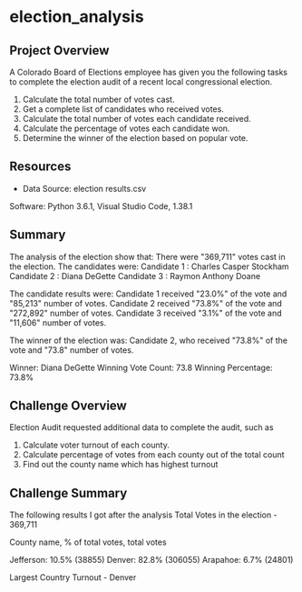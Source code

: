 # election_analysis

## Project Overview

A Colorado Board of Elections employee has given you the following tasks to complete the election audit of a recent local
congressional election.
1. Calculate the total number of votes cast.
2. Get a complete list of candidates who received votes.
3. Calculate the total number of votes each candidate received.
4. Calculate the percentage of votes each candidate won.
5. Determine the winner of the election based on popular vote.

## Resources

- Data Source: election results.csv

Software: Python 3.6.1, Visual Studio Code, 1.38.1

## Summary

The analysis of the election show that:
There were "369,711" votes cast in the election.
The candidates were:
Candidate 1 : Charles Casper Stockham
Candidate 2 : Diana DeGette
Candidate 3 : Raymon Anthony Doane


The candidate results were:
Candidate 1 received "23.0%" of the vote and "85,213" number of votes.
Candidate 2 received "73.8%" of the vote and "272,892" number of votes.
Candidate 3 received "3.1%" of the vote and "11,606" number of votes.

The winner of the election was:
Candidate 2, who received "73.8%" of the vote and "73.8" number of votes.

Winner: Diana DeGette
Winning Vote Count: 73.8
Winning Percentage: 73.8%

## Challenge Overview

Election Audit requested additional data to complete the audit, such as 
1. Calculate voter turnout of each county.
2. Calculate  percentage of votes from each county out of the total count
3. Find out the county name which has highest turnout

## Challenge Summary

The following results I got after the analysis
Total Votes in the election - 369,711

County name, % of total votes, total votes

Jefferson: 10.5%  (38855)
Denver: 82.8%  (306055)
Arapahoe: 6.7%  (24801)

Largest Country Turnout - Denver
